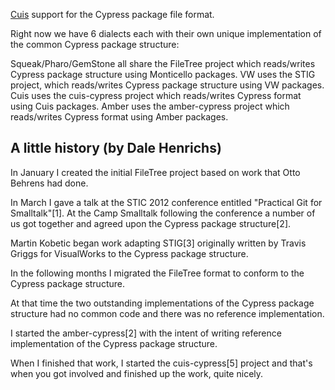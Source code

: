 [Cuis](http://www.jvuletich.org/Cuis/Index.html) support for the Cypress package file format.

Right now we have 6 dialects each with their own unique implementation of the common Cypress package structure:

  Squeak/Pharo/GemStone all share the 
    FileTree project which reads/writes
    Cypress package structure using Monticello
    packages.
  VW uses the STIG project, which reads/writes
    Cypress package structure using VW packages.
  Cuis uses the cuis-cypress project which 
    reads/writes Cypress format using Cuis 
    packages.
  Amber uses the amber-cypress project which
    reads/writes Cypress format using Amber
    packages.


A little history (by Dale Henrichs)
----------------------------------------

In January I created the initial FileTree project based on work that Otto Behrens had done.

In March I gave a talk at the STIC 2012 conference entitled "Practical Git for Smalltalk"[1]. At the Camp Smalltalk following the conference a number of us got together and agreed upon the Cypress package structure[2]. 

Martin Kobetic began work adapting STIG[3] originally written by Travis Griggs for VisualWorks to the Cypress package structure.

In the following months I migrated the FileTree format to conform to the Cypress package structure.

At that time the two outstanding implementations of the Cypress package structure had no common code and there was no reference implementation.

I started the amber-cypress[2] with the intent of writing reference implementation of the Cypress package structure. 

When I finished that work, I started the cuis-cypress[5] project and that's when you got involved and finished up the work, quite nicely.